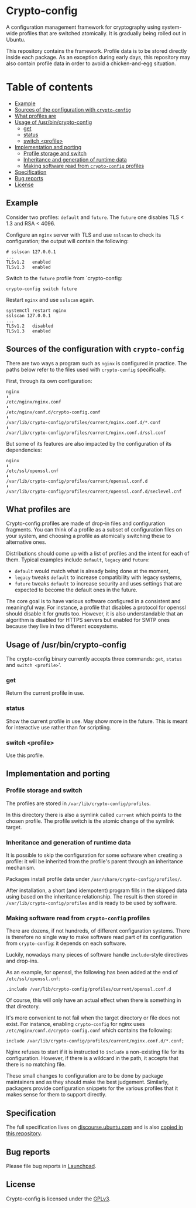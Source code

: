 # Crypto-config

A configuration management framework for cryptography using system-wide
profiles that are switched atomically. It is gradually being rolled out in
Ubuntu.

This repository contains the framework. Profile data is to be stored directly
inside each package. As an exception during early days, this repository may
also contain profile data in order to avoid a chicken-and-egg situation.

# Table of contents

- [Example](#example)
- [Sources of the configuration with `crypto-config`](#sources-of-the-configuration-with-crypto-config)
- [What profiles are](#what-profiles-are)
- [Usage of /usr/bin/crypto-config](#usage-of-usrbincrypto-config)
  - [get](#get)
  - [status](#status)
  - [switch \<profile\>](#switch-profile)
- [Implementation and porting](#implementation-and-porting)
  - [Profile storage and switch](#profile-storage-and-switch)
  - [Inheritance and generation of runtime data](#inheritance-and-generation-of-runtime-data)
  - [Making software read from `crypto-config` profiles](#making-software-read-from-crypto-config-profiles)
- [Specification](#specification)
- [Bug reports](#bug-reports)
- [License](#license)

## Example

Consider two profiles: `default` and `future`. The `future` one disables
TLS < 1.3 and RSA < 4096.

Configure an `nginx` server with TLS and use `sslscan` to check its
configuration; the output will contain the following:

    # sslscan 127.0.0.1
    ...
    TLSv1.2   enabled
    TLSv1.3   enabled

Switch to the `future` profile from `crypto-config:

    crypto-config switch future

Restart `nginx` and use `sslscan` again.

    systemctl restart nginx
    sslscan 127.0.0.1
    ...
    TLSv1.2   disabled
    TLSv1.3   enabled

## Sources of the configuration with `crypto-config`

There are two ways a program such as `nginx` is configured in practice. The
paths below refer to the files used with `crypto-config` specifically.

First, through its own configuration:

    nginx
    ⬇️
    /etc/nginx/nginx.conf
    ⬇️
    /etc/nginx/conf.d/crypto-config.conf
    ⬇️
    /var/lib/crypto-config/profiles/current/nginx.conf.d/*.conf
    ⬇️
    /var/lib/crypto-config/profiles/current/nginx.conf.d/ssl.conf

But some of its features are also impacted by the configuration of its
dependencies:

    nginx
    ⬇️
    /etc/ssl/openssl.cnf
    ⬇️
    /var/lib/crypto-config/profiles/current/openssl.conf.d
    ⬇️
    /var/lib/crypto-config/profiles/current/openssl.conf.d/seclevel.cnf

## What profiles are

Crypto-config profiles are made of drop-in files and configuration fragments.
You can think of a profile as a subset of configuration files on your system,
and choosing a profile as atomically switching these to alternative ones.

Distributions should come up with a list of profiles and the intent for each of
them. Typical examples include `default`, `legacy` and `future`:

- `default` would match what is already being done at the moment,
- `legacy` tweaks `default` to increase compatibility with legacy systems,
- `future` tweaks `default` to increase security and uses settings that are
  expected to become the default ones in the future.

The core goal is to have various software configured in a consistent and
meaningful way. For instance, a profile that disables a protocol for openssl
should disable it for gnutls too. However, it is also understandable that an
algorithm is disabled for HTTPS servers but enabled for SMTP ones because they
live in two different ecosystems.

## Usage of /usr/bin/crypto-config

The crypto-config binary currently accepts three commands: `get`, `status` and
`switch <profile>`'.

### get
Return the current profile in use.

### status
Show the current profile in use. May show more in the future. This is meant for
interactive use rather than for scriptiing.

### switch \<profile\>
Use this profile.

## Implementation and porting

### Profile storage and switch

The profiles are stored in `/var/lib/crypto-config/profiles`.

In this directory there is also a symlink called `current` which points to the
chosen profile. The profile switch is the atomic change of the symlink target.

### Inheritance and generation of runtime data

It is possible to skip the configuration for some software when creating a
profile: it will be inherited from the profile's parent through an inheritance
mechanism.

Packages install profile data under `/usr/share/crypto-config/profiles/`.

After installation, a short (and idempotent) program fills in the skipped data
using based on the inheritance relationship. The result is then stored in
`/var/lib/crypto-config/profiles` and is ready to be used by software.

### Making software read from `crypto-config` profiles

There are dozens, if not hundreds, of different configuration systems. There is
therefore no single way to make software read part of its configuration from
`crypto-config`: it depends on each software.

Luckily, nowadays many pieces of software handle `include`-style directives and
drop-ins.

As an example, for openssl, the following has been added at the end of
`/etc/ssl/openssl.cnf`:

    .include /var/lib/crypto-config/profiles/current/openssl.conf.d

Of course, this will only have an actual effect when there is something in that
directory.

It's more convenient to not fail when the target directory or file does not
exist. For instance, enabling `crypto-config` for nginx uses
`/etc/nginx/conf.d/crypto-config.conf` which contains the following:

    include /var/lib/crypto-config/profiles/current/nginx.conf.d/*.conf;

Nginx refuses to start if it is instructed to `include` a non-existing file for
its configuration. However, if there is a wildcard in the path, it accepts that
there is no matching file.

These small changes to configuration are to be done by package maintainers and
as they should make the best judgement. Similarly, packagers provide
configuration snippets for the various profiles that it makes sense for them to
support directly.

## Specification

The full specification lives on [discourse.ubuntu.com](https://discourse.ubuntu.com/t/spec-crypto-config-a-framework-to-manage-crypto-related-configurations-system-wide/54265/1) and is also [copied in this repository](docs/crypto-config-specification.md).

## Bug reports
Please file bug reports in [Launchpad](https://bugs.launchpad.net/crypto-config).

## License
Crypto-config is licensed under the [GPLv3](COPYING).

